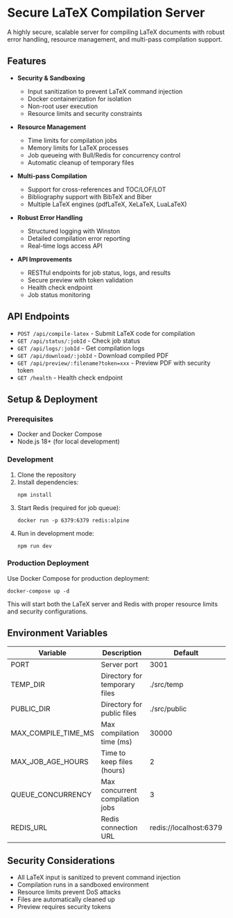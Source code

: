 # Secure LaTeX Compilation Server

A highly secure, scalable server for compiling LaTeX documents with robust error handling, resource management, and multi-pass compilation support.

## Features

- **Security & Sandboxing**

  - Input sanitization to prevent LaTeX command injection
  - Docker containerization for isolation
  - Non-root user execution
  - Resource limits and security constraints

- **Resource Management**

  - Time limits for compilation jobs
  - Memory limits for LaTeX processes
  - Job queueing with Bull/Redis for concurrency control
  - Automatic cleanup of temporary files

- **Multi-pass Compilation**

  - Support for cross-references and TOC/LOF/LOT
  - Bibliography support with BibTeX and Biber
  - Multiple LaTeX engines (pdfLaTeX, XeLaTeX, LuaLaTeX)

- **Robust Error Handling**

  - Structured logging with Winston
  - Detailed compilation error reporting
  - Real-time logs access API

- **API Improvements**
  - RESTful endpoints for job status, logs, and results
  - Secure preview with token validation
  - Health check endpoint
  - Job status monitoring

## API Endpoints

- `POST /api/compile-latex` - Submit LaTeX code for compilation
- `GET /api/status/:jobId` - Check job status
- `GET /api/logs/:jobId` - Get compilation logs
- `GET /api/download/:jobId` - Download compiled PDF
- `GET /api/preview/:filename?token=xxx` - Preview PDF with security token
- `GET /health` - Health check endpoint

## Setup & Deployment

### Prerequisites

- Docker and Docker Compose
- Node.js 18+ (for local development)

### Development

1. Clone the repository
2. Install dependencies:
   ```
   npm install
   ```
3. Start Redis (required for job queue):
   ```
   docker run -p 6379:6379 redis:alpine
   ```
4. Run in development mode:
   ```
   npm run dev
   ```

### Production Deployment

Use Docker Compose for production deployment:

```
docker-compose up -d
```

This will start both the LaTeX server and Redis with proper resource limits and security configurations.

## Environment Variables

| Variable            | Description                     | Default                |
| ------------------- | ------------------------------- | ---------------------- |
| PORT                | Server port                     | 3001                   |
| TEMP_DIR            | Directory for temporary files   | ./src/temp             |
| PUBLIC_DIR          | Directory for public files      | ./src/public           |
| MAX_COMPILE_TIME_MS | Max compilation time (ms)       | 30000                  |
| MAX_JOB_AGE_HOURS   | Time to keep files (hours)      | 2                      |
| QUEUE_CONCURRENCY   | Max concurrent compilation jobs | 3                      |
| REDIS_URL           | Redis connection URL            | redis://localhost:6379 |

## Security Considerations

- All LaTeX input is sanitized to prevent command injection
- Compilation runs in a sandboxed environment
- Resource limits prevent DoS attacks
- Files are automatically cleaned up
- Preview requires security tokens
